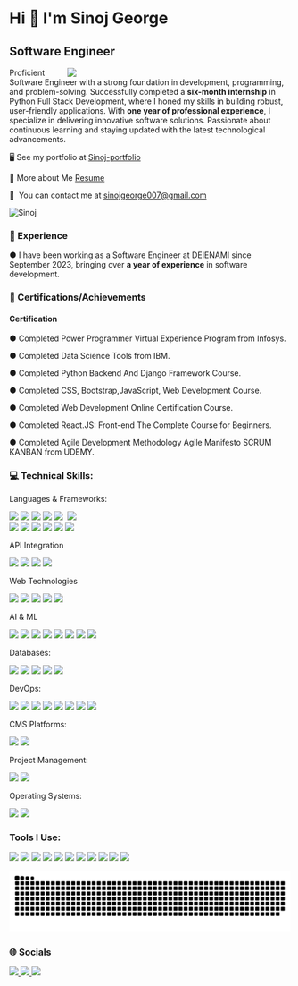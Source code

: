 Hi 👋 I'm Sinoj George
=======================================

Software Engineer
-------------

<img src="https://camo.githubusercontent.com/2366b34bb903c09617990fb5fff4622f3e941349e846ddb7e73df872a9d21233/68747470733a2f2f63646e2e6472696262626c652e636f6d2f75736572732f3733303730332f73637265656e73686f74732f363538313234332f6176656e746f2e676966" width="400" align="right" />

Proficient Software Engineer with a strong foundation in development, programming, and problem-solving. Successfully completed a <b>six-month internship</b> in Python Full Stack Development, where I honed my skills in building robust, user-friendly applications. With <b>one year of professional experience</b>, I specialize in delivering innovative software solutions. Passionate about continuous learning and staying updated with the latest technological advancements.



🖥️  See my portfolio at [Sinoj-portfolio](https://react-portfolio-n-opal.vercel.app/)

🧾  More about Me [Resume](https://drive.google.com/file/d/1CZtlCYgammwbuRCf5Z0nYMhr2C2XfMO/view?usp=drivesdk)

📩  You can contact me at [sinojgeorge007@gmail.com](mailto:sinojgeorge007@gmail.com)

<p align="left"> <img src="https://komarev.com/ghpvc/?username=rb4807&label=Profile%20views&color=0e75b6&style=flat" alt="Sinoj" /> </p>



<h3 align="left">💼 Experience</h3>
● I have been working as a Software Engineer at DEIENAMI since September 2023, bringing over <b>a year of experience</b> in software development.

<h3 align="left">🥉 Certifications/Achievements</h3>


<h4 align="left">Certification</h4>

●	Completed Power Programmer Virtual Experience Program from Infosys.

●	Completed Data Science Tools from IBM.

●	Completed Python Backend And Django Framework Course.

●	Completed CSS, Bootstrap,JavaScript, Web Development Course.

● Completed Web Development Online Certification Course.

●	Completed React.JS: Front-end The Complete Course for Beginners.

● Completed Agile Development Methodology Agile Manifesto SCRUM KANBAN from UDEMY.

<h3 align="left">💻 Technical Skills:</h3>

Languages & Frameworks:

<p>
  <img align="right" width="400" src="https://webcodes.net/wp-content/uploads/2020/11/python-2.gif">
  <img src="https://img.shields.io/badge/Python-3776AB?style=for-the-badge&logo=python&logoColor=white" />
  <img src="https://img.shields.io/badge/javascript-%23323330.svg?style=for-the-badge&logo=javascript&logoColor=%23F7DF1E" />
  <img src="https://img.shields.io/badge/go-%2300ADD8.svg?style=for-the-badge&logo=go&logoColor=white"/>
  <img src="https://img.shields.io/badge/java-%23ED8B00.svg?style=for-the-badge&logo=openjdk&logoColor=white"/>
  <img src="https://img.shields.io/badge/django-%23092E20.svg?style=for-the-badge&logo=django&logoColor=white" />
  <img src="https://img.shields.io/badge/-Gin-05122A?style=for-the-badge&logo=Gin"/>
  <img src="https://img.shields.io/badge/FastAPI-005571?style=for-the-badge&logo=fastapi"/>
  <img src="https://img.shields.io/badge/express.js-%23404d59.svg?style=for-the-badge&logo=express&logoColor=%2361DAFB"/>
  <img src="https://img.shields.io/badge/angular.js-%23E23237.svg?style=for-the-badge&logo=angularjs&logoColor=white"/>
  <img src="https://img.shields.io/badge/react-%2320232a.svg?style=for-the-badge&logo=react&logoColor=%2361DAFB" />
  <img src="https://img.shields.io/badge/node.js-6DA55F?style=for-the-badge&logo=node.js&logoColor=white" />
</p>

API Integration

<p>
  <img src="https://img.shields.io/badge/DJANGO-REST-ff1709?style=for-the-badge&logo=django&logoColor=white&color=ff1709&labelColor=gray"/>
  <img src="https://img.shields.io/badge/-Axios-05122A?style=for-the-badge&logo=Axios"/>
  <img src="https://img.shields.io/badge/JWT-black?style=for-the-badge&logo=JSON%20web%20tokens" />
  <img src="https://img.shields.io/badge/-Swagger-%23Clojure?style=for-the-badge&logo=swagger&logoColor=white"/>
</p>

Web Technologies

<p>
  <img src="https://img.shields.io/badge/HTML5-E34F26?style=for-the-badge&logo=html5&logoColor=white" />
  <img src="https://img.shields.io/badge/CSS3-1572B6?style=for-the-badge&logo=css3&logoColor=white" />
  <img src="https://img.shields.io/badge/Tailwind-1572B6?style=for-the-badge&logo=tailwind&logoColor=white" />
  <img src="https://img.shields.io/badge/bootstrap-%23563D7C.svg?style=for-the-badge&logo=bootstrap&logoColor=white" />
  <img src="https://img.shields.io/badge/jquery-%230769AD.svg?style=for-the-badge&logo=jquery&logoColor=white" />
</p>

AI & ML

<p>
  <img src="https://img.shields.io/badge/-TensorFlow-05122A.svg?style=for-the-badge&logo=TensorFlow&logoColor=white" />
  <img src="https://img.shields.io/badge/-xformers-05122A.svg?style=for-the-badge&logo=xformers&logoColor=white" />
  <img src="https://img.shields.io/badge/PyTorch-%23EE4C2C.svg?style=for-the-badge&logo=PyTorch&logoColor=white" />
  <img src="https://img.shields.io/badge/numpy-%23013243.svg?style=for-the-badge&logo=numpy&logoColor=white" />
  <img src="https://img.shields.io/badge/pandas-%23150458.svg?style=for-the-badge&logo=pandas&logoColor=white" />
  <img src="https://img.shields.io/badge/-stable%20diffusion-05122A.svg?style=for-the-badge&logo=stable-diffusion&logoColor=white" />
  <img src="https://img.shields.io/badge/-Ollama-05122A.svg?style=for-the-badge&logo=Ollama&logoColor=white" />
  <img src="https://img.shields.io/badge/-Hugging%20Face-05122A.svg?style=for-the-badge&logo=Hugging-Face&logoColor=white" />
</p>

Databases:

<p>
  <img src="https://img.shields.io/badge/mysql-4479A1.svg?style=for-the-badge&logo=mysql&logoColor=white"/>
  <img src="https://img.shields.io/badge/postgres-%23316192.svg?style=for-the-badge&logo=postgresql&logoColor=white"/>
  <img src="https://img.shields.io/badge/Amazon%20DynamoDB-4053D6?style=for-the-badge&logo=Amazon%20DynamoDB&logoColor=white"/>
  <img src="https://img.shields.io/badge/sqlite-%2307405e.svg?style=for-the-badge&logo=sqlite&logoColor=white"/>
  <img src="https://img.shields.io/badge/MongoDB-%234ea94b.svg?style=for-the-badge&logo=mongodb&logoColor=white"/>
</p>

DevOps:

<p>
  <img src="https://img.shields.io/badge/docker-%230db7ed.svg?style=for-the-badge&logo=docker&logoColor=white"/>
  <img src="https://img.shields.io/badge/AWS-%23FF9900.svg?style=for-the-badge&logo=amazon-aws&logoColor=white"/>
  <img src="https://img.shields.io/badge/apache-%23D42029.svg?style=for-the-badge&logo=apache&logoColor=white"/>
  <img src="https://img.shields.io/badge/nginx-%23009639.svg?style=for-the-badge&logo=nginx&logoColor=white"/>
  <img src="https://img.shields.io/badge/redux-%23593d88.svg?style=for-the-badge&logo=redux&logoColor=white"/>
  <img src="https://img.shields.io/badge/gunicorn-%298729.svg?style=for-the-badge&logo=gunicorn&logoColor=white"/>
  <img src="https://img.shields.io/badge/vercel-%23000000.svg?style=for-the-badge&logo=vercel&logoColor=white"/>
  <img src="https://img.shields.io/badge/github%20pages-121013?style=for-the-badge&logo=github&logoColor=white"/>
</p>

CMS Platforms:

<p>
  <img src="https://img.shields.io/badge/-Shopify-05122A?style=for-the-badge&logo=Shopify&color=353535"/>
  <img src="https://img.shields.io/badge/WordPress-%23117AC9.svg?style=for-the-badge&logo=WordPress&logoColor=white"/>
</p>

Project Management:

<p>
  <img src="https://img.shields.io/badge/jira-%230A0FFF.svg?style=for-the-badge&logo=jira&logoColor=white"/>
  <img src="https://img.shields.io/badge/-Microsoft%20Office-05122A?style=for-the-badge&logo=Microsoft-Office&color=353535"/>
</p>

Operating Systems:

<p>
  <img src="https://img.shields.io/badge/-Windows-05122A?style=for-the-badge&logo=Windows&color=353535"/>
  <img src="https://img.shields.io/badge/-Linux-05122A?style=for-the-badge&logo=Linux&color=353535"/>
</p>


  <h3 align="left">Tools I Use:</h3>
  <p>
  <img src="https://img.shields.io/badge/Visual_Studio_Code-0078D4?style=for-the-badge&logo=visual%20studio%20code&logoColor=white" />
  <img src="https://img.shields.io/badge/Visual_Studio-5C2D91?style=for-the-badge&logo=visual%20studio&logoColor=white" />
  <img src="https://img.shields.io/badge/sublime_text-%23575757.svg?&style=for-the-badge&logo=sublime-text&logoColor=important" />
  <img src="https://img.shields.io/badge/-JetBrains-05122A?style=for-the-badge&logo=JetBrains&color=353535" />
  <img src="https://img.shields.io/badge/-Xampp-05122A?style=for-the-badge&logo=Xampp&color=353535" /> 
  <img src="https://img.shields.io/badge/PostgreSQL-316192?style=for-the-badge&logo=postgresql&logoColor=white" /> 
  <img src="https://img.shields.io/badge/SQLite-07405E?style=for-the-badge&logo=sqlite&logoColor=white" />
  <img src="https://img.shields.io/badge/GIT-E44C30?style=for-the-badge&logo=git&logoColor=white"/>
  <img src="https://img.shields.io/badge/Postman-FF6C37?style=for-the-badge&logo=postman&logoColor=white"/>
  <img src="https://img.shields.io/badge/-Termius-05122A?style=for-the-badge&logo=Termius&color=353535"/>
  <img src="https://img.shields.io/badge/-PuTTY-05122A?style=for-the-badge&logo=PuTTY&color=353535"/>
</p>

<picture>
  <source media="(prefers-color-scheme: dark)" srcset="https://raw.githubusercontent.com/rb4807/rb4807/output/github-snake-dark.svg" />
  <source media="(prefers-color-scheme: light)" srcset="https://raw.githubusercontent.com/rb4807/rb4807/output/github-snake.svg" />
  <img alt="github-snake" src="https://raw.githubusercontent.com/rb4807/rb4807/output/github-snake.svg" />
</picture>

### 🌐 Socials
 <p>
<a href="https://www.linkedin.com/in/rajesh-mbalu" target="blank">
  <img src="https://img.shields.io/badge/LinkedIn-%230077B5.svg?logo=linkedin&logoColor=white" /> 
<a/>
<a href="https://instagram.com/_._r__b_._" target="blank">
<img src="https://img.shields.io/badge/Instagram-%23E4405F.svg?logo=Instagram&logoColor=white"/>
 <a/>
 <a href="https://www.facebook.com/rajesh.balasubramanyam.3?mibextid=ZbWKwL" target="blank"> 
<img src="https://img.shields.io/badge/Facebook-%231877F2.svg?logo=Facebook&logoColor=white" />
  <a/>
   <p/>
